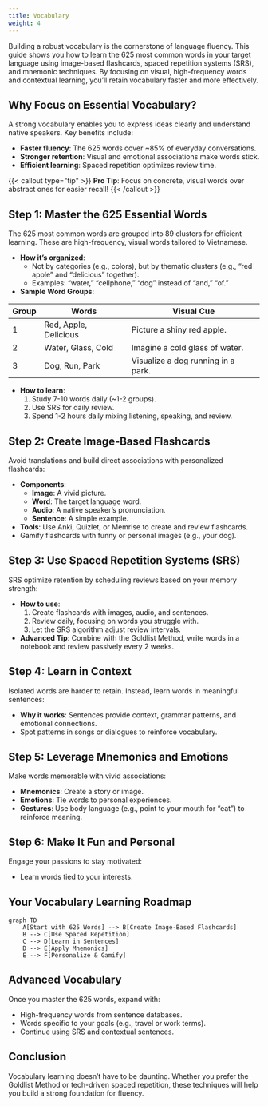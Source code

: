 ```yaml
---
title: Vocabulary
weight: 4
---
```


Building a robust vocabulary is the cornerstone of language fluency. This guide shows you how to learn the 625 most common words in your target language using image-based flashcards, spaced repetition systems (SRS), and mnemonic techniques. By focusing on visual, high-frequency words and contextual learning, you’ll retain vocabulary faster and more effectively.

## Why Focus on Essential Vocabulary?

A strong vocabulary enables you to express ideas clearly and understand native speakers. Key benefits include:

- **Faster fluency**: The 625 words cover ~85% of everyday conversations.
- **Stronger retention**: Visual and emotional associations make words stick.
- **Efficient learning**: Spaced repetition optimizes review time.

{{< callout type="tip" >}}
**Pro Tip**: Focus on concrete, visual words over abstract ones for easier recall!
{{< /callout >}}

## Step 1: Master the 625 Essential Words

The 625 most common words are grouped into 89 clusters for efficient learning. These are high-frequency, visual words tailored to Vietnamese.

- **How it’s organized**:
  - Not by categories (e.g., colors), but by thematic clusters (e.g., “red apple” and “delicious” together).
  - Examples: “water,” “cellphone,” “dog” instead of “and,” “of.”
- **Sample Word Groups**:

| Group | Words | Visual Cue |
|-------|-------|------------|
| 1     | Red, Apple, Delicious | Picture a shiny red apple. |
| 2     | Water, Glass, Cold    | Imagine a cold glass of water. |
| 3     | Dog, Run, Park        | Visualize a dog running in a park. |

- **How to learn**:
  1. Study 7-10 words daily (~1-2 groups).
  2. Use SRS for daily review.
  3. Spend 1-2 hours daily mixing listening, speaking, and review.

## Step 2: Create Image-Based Flashcards

Avoid translations and build direct associations with personalized flashcards:

- **Components**:
  - **Image**: A vivid picture.
  - **Word**: The target language word.
  - **Audio**: A native speaker’s pronunciation.
  - **Sentence**: A simple example.
- **Tools**: Use Anki, Quizlet, or Memrise to create and review flashcards.
- Gamify flashcards with funny or personal images (e.g., your dog).

## Step 3: Use Spaced Repetition Systems (SRS)

SRS optimize retention by scheduling reviews based on your memory strength:

- **How to use**:
  1. Create flashcards with images, audio, and sentences.
  2. Review daily, focusing on words you struggle with.
  3. Let the SRS algorithm adjust review intervals.
- **Advanced Tip**: Combine with the Goldlist Method, write words in a notebook and review passively every 2 weeks.

## Step 4: Learn in Context

Isolated words are harder to retain. Instead, learn words in meaningful sentences:

- **Why it works**: Sentences provide context, grammar patterns, and emotional connections.
- Spot patterns in songs or dialogues to reinforce vocabulary.

## Step 5: Leverage Mnemonics and Emotions

Make words memorable with vivid associations:

- **Mnemonics**: Create a story or image.
- **Emotions**: Tie words to personal experiences.
- **Gestures**: Use body language (e.g., point to your mouth for “eat”) to reinforce meaning.

## Step 6: Make It Fun and Personal

Engage your passions to stay motivated:

- Learn words tied to your interests.

## Your Vocabulary Learning Roadmap

```mermaid
graph TD
    A[Start with 625 Words] --> B[Create Image-Based Flashcards]
    B --> C[Use Spaced Repetition]
    C --> D[Learn in Sentences]
    D --> E[Apply Mnemonics]
    E --> F[Personalize & Gamify]
```

## Advanced Vocabulary

Once you master the 625 words, expand with:

- High-frequency words from sentence databases.
- Words specific to your goals (e.g., travel or work terms).
- Continue using SRS and contextual sentences.

## Conclusion

Vocabulary learning doesn’t have to be daunting. Whether you prefer the Goldlist Method or tech-driven spaced repetition, these techniques will help you build a strong foundation for fluency.